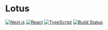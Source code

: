 <div><h1>Lotus</h1></div>

[![Next.js](https://img.shields.io/badge/Next.js-14.2.5-blue?logo=next.js&logoColor=white)](https://nextjs.org/)
[![React](https://img.shields.io/badge/React-18-blue?logo=react&logoColor=white)](https://reactjs.org/)
[![TypeScript](https://img.shields.io/badge/TypeScript-4.9.5-blue?logo=typescript&logoColor=white)](https://www.typescriptlang.org/)
[![Build Status](https://img.shields.io/badge/Build-Passing-brightgreen)](https://appveyor.com)

